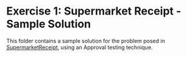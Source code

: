 # Exercise 1: Supermarket Receipt - Sample Solution

This folder contains a sample solution for the problem posed in [SupermarketReceipt](../SupermarketReceipt), using an Approval testing technique.

